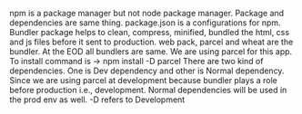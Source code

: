 npm is a package manager but not node package manager.
Package and dependencies are same thing.
package.json is a configurations for npm.
Bundler package helps to clean, compress, minified, bundled the html, css and js files before it sent to production.
web pack, parcel and wheat are the bundler. At the EOD all bundlers are same.
We are using parcel for this app. To install command is -> npm install -D parcel 
There are two kind of dependencies. One is Dev dependency and other is Normal dependency. Since we are using parcel at development because bundler plays a role before production i.e., development. Normal dependencies will be used in the prod env as well.
-D refers to Development